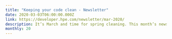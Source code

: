 ```yaml
---
title: "Keeping your code clean - Newsletter"
date: 2020-03-03T06:00:00.000Z
link: https://developer.hpe.com/newsletter/mar-2020/
description: It’s March and time for spring cleaning. This month’s newsletter features posts that offer tips on how to keep your code clean, including refactoring and using libraries that assist in testing. Kicking off our three-part series on Python concurrency, this month’s edition includes Part 1, a discussion on the Python threading library. In addition to these helpful tutorials, we’ve included access to the new HPE OneView Ansible module, a Meet the Team post introducing some Grommet team members, an opportunity to win a Raspberry Pi, and information on upcoming events.
monthly: 20
---
```

            